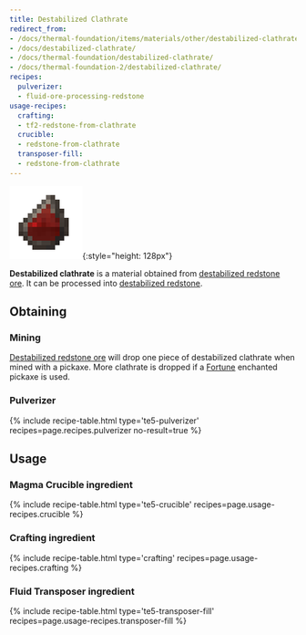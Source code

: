 ```yaml
---
title: Destabilized Clathrate
redirect_from:
- /docs/thermal-foundation/items/materials/other/destabilized-clathrate/
- /docs/destabilized-clathrate/
- /docs/thermal-foundation/destabilized-clathrate/
- /docs/thermal-foundation-2/destabilized-clathrate/
recipes:
  pulverizer:
  - fluid-ore-processing-redstone
usage-recipes:
  crafting:
  - tf2-redstone-from-clathrate
  crucible:
  - redstone-from-clathrate
  transposer-fill:
  - redstone-from-clathrate
---
```


![Destabilized clathrate](/assets/images/thermal-foundation-2/clathrate-redstone.gif){:style="height: 128px"}


**Destabilized clathrate** is a material obtained from [destabilized redstone
ore](/docs/1.12/thermal-foundation-2/destabilized-redstone-ore/). It can be processed into [destabilized
redstone](/docs/1.12/thermal-foundation-2/destabilized-redstone/).


Obtaining
---------

### Mining
[Destabilized redstone ore](/docs/1.12/thermal-foundation-2/destabilized-redstone-ore/) will drop one
piece of destabilized clathrate when mined with a pickaxe. More clathrate is
dropped if a [Fortune](https://minecraft.gamepedia.com/Fortune) enchanted
pickaxe is used.

### Pulverizer
{% include recipe-table.html type='te5-pulverizer' recipes=page.recipes.pulverizer no-result=true %}


Usage
-----

### Magma Crucible ingredient
{% include recipe-table.html type='te5-crucible' recipes=page.usage-recipes.crucible %}

### Crafting ingredient
{% include recipe-table.html type='crafting' recipes=page.usage-recipes.crafting %}

### Fluid Transposer ingredient
{% include recipe-table.html type='te5-transposer-fill' recipes=page.usage-recipes.transposer-fill %}
